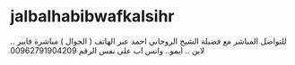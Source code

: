 # jalbalhabibwafkalsihr
للتواصل المباشر مع فضيلة الشيخ الروحاني احمد عبر الهاتف ( الجوال ) مباشرة فايبر .. لاين .. ايمو.. واتس اب على نفس الرقم 00962791904209
